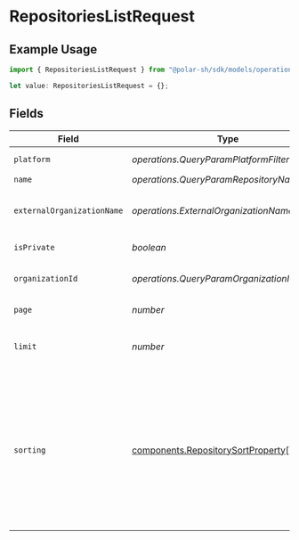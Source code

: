 # RepositoriesListRequest

## Example Usage

```typescript
import { RepositoriesListRequest } from "@polar-sh/sdk/models/operations";

let value: RepositoriesListRequest = {};
```

## Fields

| Field                                                                                                                                                                   | Type                                                                                                                                                                    | Required                                                                                                                                                                | Description                                                                                                                                                             |
| ----------------------------------------------------------------------------------------------------------------------------------------------------------------------- | ----------------------------------------------------------------------------------------------------------------------------------------------------------------------- | ----------------------------------------------------------------------------------------------------------------------------------------------------------------------- | ----------------------------------------------------------------------------------------------------------------------------------------------------------------------- |
| `platform`                                                                                                                                                              | *operations.QueryParamPlatformFilter*                                                                                                                                   | :heavy_minus_sign:                                                                                                                                                      | Filter by platform.                                                                                                                                                     |
| `name`                                                                                                                                                                  | *operations.QueryParamRepositoryNameFilter*                                                                                                                             | :heavy_minus_sign:                                                                                                                                                      | Filter by name.                                                                                                                                                         |
| `externalOrganizationName`                                                                                                                                              | *operations.ExternalOrganizationNameFilter*                                                                                                                             | :heavy_minus_sign:                                                                                                                                                      | Filter by external organization name.                                                                                                                                   |
| `isPrivate`                                                                                                                                                             | *boolean*                                                                                                                                                               | :heavy_minus_sign:                                                                                                                                                      | Filter by private status.                                                                                                                                               |
| `organizationId`                                                                                                                                                        | *operations.QueryParamOrganizationIDFilter*                                                                                                                             | :heavy_minus_sign:                                                                                                                                                      | Filter by organization ID.                                                                                                                                              |
| `page`                                                                                                                                                                  | *number*                                                                                                                                                                | :heavy_minus_sign:                                                                                                                                                      | Page number, defaults to 1.                                                                                                                                             |
| `limit`                                                                                                                                                                 | *number*                                                                                                                                                                | :heavy_minus_sign:                                                                                                                                                      | Size of a page, defaults to 10. Maximum is 100.                                                                                                                         |
| `sorting`                                                                                                                                                               | [components.RepositorySortProperty](../../models/components/repositorysortproperty.md)[]                                                                                | :heavy_minus_sign:                                                                                                                                                      | Sorting criterion. Several criteria can be used simultaneously and will be applied in order. Add a minus sign `-` before the criteria name to sort by descending order. |